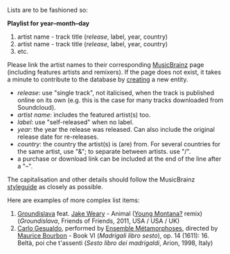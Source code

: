 Lists are to be fashioned so:

**Playlist for year–month–day**

1. artist name - track title (_release_, label, year, country)
1. artist name - track title (_release_, label, year, country)
1. etc.

Please link the artist names to their corresponding [MusicBrainz](http://musicbrainz.org/) page (including features artists and remixers). If the page does not exist, it takes a minute to contribute to the database by [creating](https://musicbrainz.org/artist/create) a new entity.

* _release_: use "single track", not italicised, when the track is published online on its own (e.g. this is the case for many tracks downloaded from Soundcloud).
* _artist name_: includes the featured artist(s) too.
* _label_: use "self-released" when no label.
* _year_: the year the release was released. Can also include the original release date for re-releases.
* _country_: the country the artist(s) is (are) from. For several countries for the same artist, use "&"; to separate between artists. use "/".
* a purchase or download link can be included at the end of the line after a "–".

The capitalisation and other details should follow the MusicBrainz [styleguide](https://musicbrainz.org/doc/Style) as closely as possible.

Here are examples of more complex list items:

1. [Groundislava](http://musicbrainz.org/artist/2de5c744-20e7-4a4a-a5a0-f42ac8af229f) feat. [Jake Weary](http://musicbrainz.org/artist/5c7adea4-6534-4e69-97b8-e678377d38fa) - Animal ([Young Montana?](http://musicbrainz.org/artist/468533c1-6f09-4feb-82cf-44fcdae698ad) remix) (_Groundislava_, Friends of Friends, 2011, USA / USA / UK)
1. [Carlo Gesualdo](http://musicbrainz.org/artist/c6c6f154-b3b8-4f82-a500-589373f41556), performed by [Ensemble Métamorphoses](http://musicbrainz.org/artist/a4d45b22-e4e4-42cd-81b3-eb41441bdac2), directed by [Maurice Bourbon](http://musicbrainz.org/artist/02159271-1c4e-4e53-91ce-429815a7129b) - Book VI (_Madrigali libro sesto_), op. 14 (1611): 16. Beltà, poi che t'assenti (_Sesto libro dei madrigaldi_, Arion, 1998, Italy)